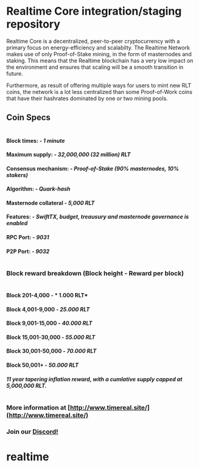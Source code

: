 # Realtime Core integration/staging repository

Realtime Core is a decentralized, peer-to-peer cryptocurrency with a primary focus on energy-efficiency and scalabilty. The Realtime Network makes use of only Proof-of-Stake mining, in the form of masternodes and staking. This means that the Realtime blockchain has a very low impact on the environment and ensures that scaling will be a smooth transition in future. 

Furthermore, as result of offering multiple ways for users to mint new RLT coins, the network is a lot less centralized than some Proof-of-Work coins that have their hashrates dominated by one or two mining pools.

## Coin Specs

#

#### Block times: - *1 minute* 
#### Maximum supply: - *32,000,000 (32 million) RLT*
#### Consensus mechanism: - *Proof-of-Stake (90% masternodes, 10% stakers)*
#### Algorithm: - *Quark-hash* 
#### Masternode collateral - *5,000 RLT*  
#### Features: - *SwiftTX, budget, treausury and masternode governance is enabled* 
#### RPC Port: - *9031* 
#### P2P Port: - *9032* 

#

### Block reward breakdown (Block height - Reward per block)
#
#### Block 201-4,000	    -   * 1.000 RLT*

#### Block 4,001-9,000    -   *25.000 RLT*

#### Block 9,001-15,000   -   *40.000 RLT*

#### Block 15,001-30,000  -   *55.000 RLT*

#### Block 30,001-50,000  -   *70.000 RLT*

#### Block 50,001+        -   *50.000 RLT*

#### *11 year tapering inflation reward, with a cumlative supply capped at 5,000,000 RLT.*

#

### More information at [http://www.timereal.site/](http://www.timereal.site/)
### Join our [Discord!](https://discord.gg/qyJ48T)

# realtime
